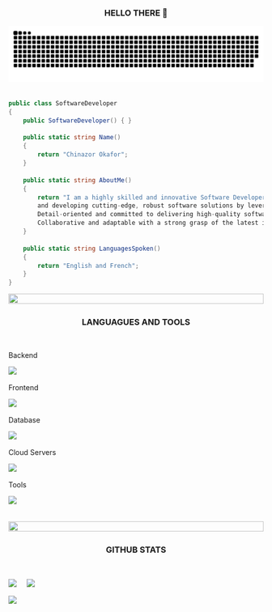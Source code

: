 <h3 align="center"> HELLO THERE 👋 </h3>

<picture>
  <source media="(prefers-color-scheme: dark)" srcset="https://raw.githubusercontent.com/platane/platane/output/github-contribution-grid-snake-dark.svg">
  <source media="(prefers-color-scheme: light)" srcset="https://raw.githubusercontent.com/platane/platane/output/github-contribution-grid-snake.svg">
  <img alt="github contribution grid snake animation" src="https://raw.githubusercontent.com/platane/platane/output/github-contribution-grid-snake.svg">
</picture>

```csharp

public class SoftwareDeveloper 
{
    public SoftwareDeveloper() { }

    public static string Name()
    {
        return "Chinazor Okafor";
    }

    public static string AboutMe()
    {
        return "I am a highly skilled and innovative Software Developer. An expert in designing
        and developing cutting-edge, robust software solutions by leveraging the power of JavaScript frameworks, and the .NET ecosystem.
        Detail-oriented and committed to delivering high-quality software applications.
        Collaborative and adaptable with a strong grasp of the latest industry trends";
    }

    public static string LanguagesSpoken()
    {
        return "English and French";
    }
}
```

<img src="https://i.imgur.com/dBaSKWF.gif" height="20" width="100%">

<h3 align="center">LANGUAGUES AND TOOLS</h3>

<br/>

Backend
<p align="left">
  <a href="https://skillicons.dev">
    <img src="https://skillicons.dev/icons?i=cs,dotnet" />
  </a>
</p>

Frontend
<p align="left">
  <a href="https://skillicons.dev">
    <img src="https://skillicons.dev/icons?i=html,css,bootstrap,js,ts,react,vue,angular" />
  </a>
</p>

Database
<p align="left">
  <a href="https://skillicons.dev">
    <img src="https://skillicons.dev/icons?i=mongodb,mysql,postgresql" />
  </a>
</p>

Cloud Servers
<p align="left">
  <a href="https://skillicons.dev">
    <img src="https://skillicons.dev/icons?i=azure,firebase" />
  </a>
</p>

Tools
<p align="left">
  <a href="https://skillicons.dev">
    <img src="https://skillicons.dev/icons?i=git,github,gitlab,docker,vscode,postman,visualstudio,redis,rabbitmq,kubernetes" />
  </a>
</p>

<br/>

<img src="https://i.imgur.com/dBaSKWF.gif" height="20" width="100%">

<h3 align="center">GITHUB STATS</h3>
<br/>

![](https://github-readme-stats.vercel.app/api?username=Fred-Michael&theme=calm&hide_border=false&include_all_commits=false&count_private=false)&nbsp;&nbsp;&nbsp;&nbsp;
![](https://github-readme-streak-stats.herokuapp.com/?user=Fred-Michael&theme=calm&hide_border=false)

[![](https://visitcount.itsvg.in/api?id=Fred-Michael&icon=0&color=0)](https://visitcount.itsvg.in)

